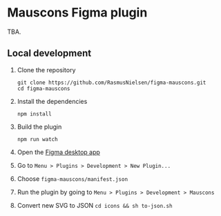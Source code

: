 # Mauscons Figma plugin

TBA.

## Local development

1. Clone the repository

   ```shell
   git clone https://github.com/RasmusNielsen/figma-mauscons.git
   cd figma-mauscons
   ```

1. Install the dependencies

   ```shell
   npm install
   ```

1. Build the plugin

   ```
   npm run watch
   ```

1. Open the [Figma desktop app](https://www.figma.com/downloads/)

1. Go to `Menu > Plugins > Development > New Plugin...`

1. Choose `figma-mauscons/manifest.json`

1. Run the plugin by going to `Menu > Plugins > Development > Mauscons`

1. Convert new SVG to JSON `cd icons && sh to-json.sh`
